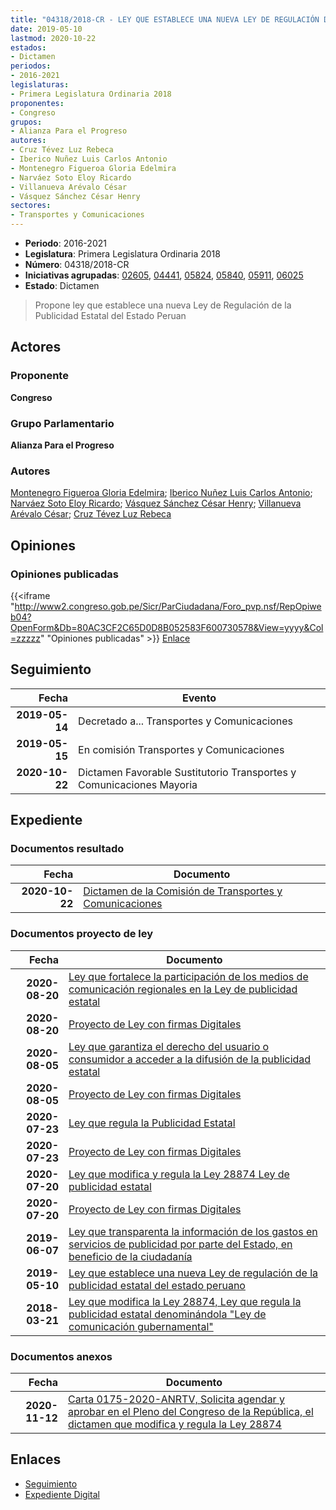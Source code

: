 ```yaml
---
title: "04318/2018-CR - LEY QUE ESTABLECE UNA NUEVA LEY DE REGULACIÓN DE LA PUBLICIDAD ESTATAL DEL ESTADO PERUANO"
date: 2019-05-10
lastmod: 2020-10-22
estados:
- Dictamen
periodos:
- 2016-2021
legislaturas:
- Primera Legislatura Ordinaria 2018
proponentes:
- Congreso
grupos:
- Alianza Para el Progreso
autores:
- Cruz Tévez Luz Rebeca
- Iberico Nuñez Luis Carlos Antonio
- Montenegro Figueroa Gloria Edelmira
- Narváez Soto Eloy Ricardo
- Villanueva Arévalo César
- Vásquez Sánchez César Henry
sectores:
- Transportes y Comunicaciones
---
```

- **Periodo**: 2016-2021
- **Legislatura**: Primera Legislatura Ordinaria 2018
- **Número**: 04318/2018-CR
- **Iniciativas agrupadas**: [02605](../../02600/02605), [04441](../../04400/04441), [05824](../../05800/05824), [05840](../../05800/05840), [05911](../../05900/05911), [06025](../../06000/06025)
- **Estado**: Dictamen

> Propone ley que establece una nueva Ley de Regulación de la Publicidad Estatal del Estado Peruan


## Actores

### Proponente

**Congreso**

### Grupo Parlamentario

**Alianza Para el Progreso**

### Autores

[Montenegro Figueroa Gloria Edelmira](mailto:mailto:gmontenegrof@congreso.gob.pe); [Iberico Nuñez Luis Carlos Antonio](mailto:mailto:); [Narváez Soto Eloy Ricardo](mailto:mailto:enarvaez@congreso.gob.pe); [Vásquez Sánchez César Henry](mailto:mailto:cvasquezs@congreso.gob.pe); [Villanueva Arévalo César](mailto:mailto:cvillanueva@congreso.gob.pe); [Cruz Tévez Luz Rebeca](mailto:mailto:lcruzt@congreso.gob.pe)

## Opiniones

### Opiniones publicadas

{{<iframe "http://www2.congreso.gob.pe/Sicr/ParCiudadana/Foro_pvp.nsf/RepOpiweb04?OpenForm&Db=80AC3CF2C65D0D8B052583F600730578&View=yyyy&Col=zzzzz" "Opiniones publicadas" >}}
[Enlace](http://www2.congreso.gob.pe/Sicr/ParCiudadana/Foro_pvp.nsf/RepOpiweb04?OpenForm&Db=80AC3CF2C65D0D8B052583F600730578&View=yyyy&Col=zzzzz)


## Seguimiento

| Fecha | Evento |
|------:|--------|
| **2019-05-14** | Decretado a... Transportes y Comunicaciones |
| **2019-05-15** | En comisión Transportes y Comunicaciones |
| **2020-10-22** | Dictamen Favorable Sustitutorio Transportes y Comunicaciones Mayoria |

## Expediente

### Documentos resultado

| Fecha | Documento |
|------:|-----------|
| **2020-10-22** | [Dictamen de la Comisión de Transportes y Comunicaciones](https://leyes.congreso.gob.pe/Documentos/2016_2021/Dictamenes/Proyectos_de_Ley/02605DC23MAY-20201022.pdf) |

### Documentos proyecto de ley

| Fecha | Documento |
|------:|-----------|
| **2020-08-20** | [Ley que fortalece la participación de los medios de comunicación regionales en la Ley de publicidad estatal](http://www.leyes.congreso.gob.pe/Documentos/2016_2021/Proyectos_de_Ley_y_de_Resoluciones_Legislativas/PL06025-20200820.pdf) |
| **2020-08-20** | [Proyecto de Ley con firmas Digitales](http://www.leyes.congreso.gob.pe/Documentos/2016_2021/Proyectos_de_Ley_y_de_Resoluciones_Legislativas/Proyectos_Firmas_digitales/PL06025.pdf) |
| **2020-08-05** | [Ley que garantiza el derecho del usuario o consumidor a acceder a la difusión de la publicidad estatal](http://www.leyes.congreso.gob.pe/Documentos/2016_2021/Proyectos_de_Ley_y_de_Resoluciones_Legislativas/PL05911-20200805.pdf) |
| **2020-08-05** | [Proyecto de Ley con firmas Digitales](http://www.leyes.congreso.gob.pe/Documentos/2016_2021/Proyectos_de_Ley_y_de_Resoluciones_Legislativas/Proyectos_Firmas_digitales/PL05911.pdf) |
| **2020-07-23** | [Ley que regula la Publicidad Estatal](http://www.leyes.congreso.gob.pe/Documentos/2016_2021/Proyectos_de_Ley_y_de_Resoluciones_Legislativas/PL05840-20200723.pdf) |
| **2020-07-23** | [Proyecto de Ley con firmas Digitales](http://www.leyes.congreso.gob.pe/Documentos/2016_2021/Proyectos_de_Ley_y_de_Resoluciones_Legislativas/Proyectos_Firmas_digitales/PL05840.pdf) |
| **2020-07-20** | [Ley que modifica y regula la Ley 28874 Ley de publicidad estatal](http://www.leyes.congreso.gob.pe/Documentos/2016_2021/Proyectos_de_Ley_y_de_Resoluciones_Legislativas/PL05824-20200720.pdf) |
| **2020-07-20** | [Proyecto de Ley con firmas Digitales](http://www.leyes.congreso.gob.pe/Documentos/2016_2021/Proyectos_de_Ley_y_de_Resoluciones_Legislativas/Proyectos_Firmas_digitales/PL05824.pdf) |
| **2019-06-07** | [Ley que transparenta la información de los gastos en servicios de publicidad por parte del Estado, en beneficio de la ciudadanía](http://www.leyes.congreso.gob.pe/Documentos/2016_2021/Proyectos_de_Ley_y_de_Resoluciones_Legislativas/PL0444120190607..pdf) |
| **2019-05-10** | [Ley que establece una nueva Ley de regulación de la publicidad estatal del estado peruano](http://www.leyes.congreso.gob.pe/Documentos/2016_2021/Proyectos_de_Ley_y_de_Resoluciones_Legislativas/PL0431820190510.pdf) |
| **2018-03-21** | [Ley que modifica la Ley 28874, Ley que regula la publicidad estatal denominándola "Ley de comunicación gubernamental"](http://www.leyes.congreso.gob.pe/Documentos/2016_2021/Proyectos_de_Ley_y_de_Resoluciones_Legislativas/PL0260520180321.pdf) |

### Documentos anexos

| Fecha | Documento |
|------:|-----------|
| **2020-11-12** | [Carta 0175-2020-ANRTV, Solicita agendar y aprobar en el Pleno del Congreso de la República, el dictamen que modifica y regula la Ley 28874](http://www.leyes.congreso.gob.pe/Documentos/2016_2021/Oficios/Otras_Instituciones/CARTA-0175-2020-ANRTV.pdf) |

## Enlaces

- [Seguimiento](http://www2.congreso.gob.pe/Sicr/TraDocEstProc/CLProLey2016.nsf/f7fff46988ca05b1052578e100829cc7/10734075220c3f2d052583f6005f1260?OpenDocument)
- [Expediente Digital](http://www2.congreso.gob.pe/Sicr/TraDocEstProc/Expvirt_2011.nsf/visbusqptramdoc1621/04318?opendocument)

